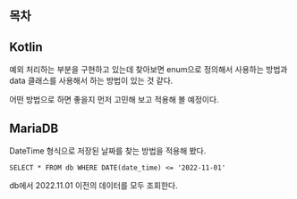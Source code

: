 ## 목차

## Kotlin
예외 처리하는 부분을 구현하고 있는데 찾아보면 enum으로 정의해서 사용하는 방법과 data 클래스를 사용해서 하는 방법이 있는 것 같다. 

어떤 방법으로 하면 좋을지 먼저 고민해 보고 적용해 볼 예정이다.

## MariaDB
DateTime 형식으로 저장된 날짜를 찾는 방법을 적용해 봤다.

```
SELECT * FROM db WHERE DATE(date_time) <= '2022-11-01'
```
db에서 2022.11.01 이전의 데이터를 모두 조회한다. 